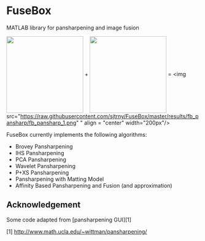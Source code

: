 FuseBox
=======

MATLAB library for pansharpening and image fusion

<img src="https://raw.githubusercontent.com/sjtrny/FuseBox/master/imagery/converted/1_MS.png" align = "center" width="200px"/>   +   <img src="https://raw.githubusercontent.com/sjtrny/FuseBox/master/imagery/converted/1_PAN.png"  align = "center" width="200px"/>   =   <img src="https://raw.githubusercontent.com/sjtrny/FuseBox/master/results/fb_pansharp/fb_pansharp_1.png" " align = "center" width="200px"/>

FuseBox currently implements the following algorithms:

- Brovey Pansharpening
- IHS Pansharpening
- PCA Pansharpening
- Wavelet Pansharpening
- P+XS Pansharpening
- Pansharpening with Matting Model
- Affinity Based Pansharpening and Fusion (and approximation)

## Acknowledgement

Some code adapted from [pansharpening GUI][1]

[1] http://www.math.ucla.edu/~wittman/pansharpening/
